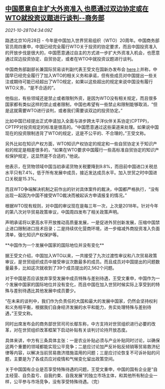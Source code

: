 <!--1635397263000-->
[中国愿意自主扩大外资准入 也愿通过双边协定或在WTO就投资议题进行谈判--商务部](https://cn.reuters.com/article/china-moc-import-tariffs-wto-1028-idCNKBS2HI0FB)
------

<div><i>2021-10-28T04:34:09Z</i></div><p>路透北京10月28日 - 今年是中国加入世界贸易组织（WTO）20周年。中国商务部官员周四重申，中国已经完全履行WTO关于投资的协定要求，而且中国投资准入的开放步伐是很大的，中国愿意通过自主的方式进一步扩大外资准入机会，也愿意通过双边投资协定、自贸协定，或者在WTO中就投资议题进行谈判。</p><p>中国商务部副部长兼国际贸易谈判副代表王受文在国新办发布会 <a href="http://www.china.com.cn/zhibo/content_77835601.htm">here</a>上并称，中国早已经完全履行了加入WTO的相关义务和承诺，但有些成员对中国提出一些关注或期待可能已经超出了WTO规定，如果以这些超出的规定来说中国没有履行WTO义务，“是不合适的”。</p><p>他指出，有些领域还是禁止或者限制外资，是因为WTO没有相关规定，而且很多国家都有类似这样的禁止或者限制，中国也希望有一些禁止和限制能够取消，“但是这就需要WTO进行谈判，或者我们需要谈双边的投资协定。”</p><p>比如中国已经提出正式申请加入全面与进步跨太平洋伙伴关系协定(CPTPP)，CPTPP对投资规定的标准是很高的。“中国愿意通过这些渠道来处理。如果说中国现在的投资限制违背了WTO的规定，这是不公平的、不合理的，”王受文称。</p><p>另外比如在知识产权方面，WTO知识产权协定的规定和一些自贸协定关于知识产权的规定是相差很多的，“如果在WTO要求中国履行一些高标准自贸协定的知识产权保护规定，这显然是不合适的，”他说。</p><p>他表示，在货物领域中国当初承诺货物关税要降到9.8%，而目前中国进口关税总水平只有7.4%，低于所有发展中成员，接近发达成员水平。加入世贸之时中国进口关税是15.3%。</p><p>而且WTO争端解决机制之前作出的针对具体案件的裁决，中国都严格执行，“没有出现一起因为中国不接受WTO裁决而被起诉方申请报复的情况。”</p><p>根据WTO现有规则，对中国的审议现在是每三年一次，上次是2018年。针对今年的第八次对华贸易政策审议，中国周四发布了相关政策声明。</p><p>声明承诺将以更高水平开放推动高质量发展，一是促进外贸创新发展，压缩中国禁止进口限制进口技术目录；二是持续优化营商环境，进一步缩减外商投资准入负面清单，强化知识产权保护等。</p><p>**中国作为一个发展中国家的国际地位并没有变化**</p><p>据王受文介绍，中国加入WTO以来，一共接受了九次过渡性审议和八次贸易政策审议，是世贸组织成员中接受审议次数最多的成员。而且成员对中国提出的问题数量最多，比如这次就收到了39个成员提出的2,562个问题。</p><p>对于中国是否应该放弃享受发展中成员特殊与差别待遇，王受文重申，中国作为一个发展中国家的国际地位并没有变化，而且中国在加入世贸时候实际上享受到的特殊与差别待遇比其他发展中成员要少。</p><p>“在未来的谈判中，我们作为负责任的大国和最大的发展中国家，仍然会坚持权利和义务相平衡，根据我们自身经济发展的水平和能力，务实处理特殊与差别待遇，”王受文称。</p><p>同时出席发布会的商务部世贸司司长鄢东称，中方支持对世贸组织进行必要的改革，对在世贸组织改革框架下启动补贴有关谈判讨论持开放态度。</p><p>具体来讲，中方有三条具体主张：一是农业补贴必须与产业补贴同时讨论，以确保这两个重要的领域都能实现公平竞争；二是应讨论加严反补贴反倾销等贸易救济纪律等内容，以解决当前贸易救济措施滥用的问题；三是应讨论恢复不可诉补贴的问题，主要是为了各成员应对疫情和气候变化留出政策空间。</p><p>关于中国国有企业是否享受特殊待遇的问题，王受文重申，中国的国有企业是“自主经营、自负盈亏、自我约束、自我发展”的独立市场主体，和其他所有制企业一样，公平参与市场竞争，没有享受特殊待遇。（完）</p>
